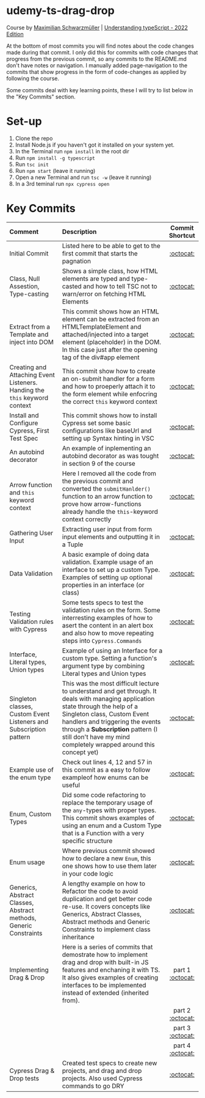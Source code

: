# udemy-ts-drag-drop
Course by [Maximilian Schwarzmüller](https://www.udemy.com/user/maximilian-schwarzmuller/) | [Understanding typeScript - 2022 Edition](https://www.udemy.com/share/101sTi3@txHQIZUbxFrEWZRvwzklQTDchIc2f_t0A4JBHVRlwzCrfVl9zudwrfkDhRllkFZ-/)

At the bottom of most commits you will find notes about the code changes made during that commit. I only did this for commits with code changes that progress from the previous commit, so any commits to the README.md don't have notes or navigation.
I manually added page-navigation to the commits that show progress in the form of code-changes as applied by following the course.

Some commits deal with key learning points, these I will try to list below in the "Key Commits" section.

# Set-up
1. Clone the repo
2. Install Node.js if you haven't got it installed on your system yet.
3. In the Terminal run `npm install` in the root dir
4. Run `npm install -g typescript`
5. Run `tsc init`
6. Run `npm start` (leave it running)
7. Open a new Terminal and run `tsc -w` (leave it running)
8. In a 3rd teminal run `npx cypress open`

# Key Commits

Comment | Description | Commit Shortcut
| :--- | :--- | :---:
Initial Commit  | Listed here to be able to get to the first commit that starts the pagnation | [:octocat:](https://github.com/monello/udemy-ts-drag-drop/commit/bbda1c9e1b12935ab33d94fcd159493f7e6bc8c4)
Class, Null Assestion, Type-casting | Shows a simple class, how HTML elements are typed and type-casted and how to tell TSC not to warn/error on fetching HTML Elements |  [:octocat:](https://github.com/monello/udemy-ts-drag-drop/commit/83ead88200d2c1028cd6ec37d0c1d01b2d1813f2)
Extract from a Template and inject into DOM | This commit shows how an HTML element can be extracted from an HTMLTemplateElement and attached/injected into a target element (placeholder) in the DOM. In this case just after the opening tag of the div#app element | [:octocat:](https://github.com/monello/udemy-ts-drag-drop/commit/c72a781f787dc12e967e12c8eb433218404ce692)
Creating and Attaching Event Listeners. Handing the `this` keyword context | This commit show how to create an on-submit handler for a form and how to proeperly attach it to the form element while enfocring the correct `this` keyword context | [:octocat:](https://github.com/monello/udemy-ts-drag-drop/commit/2f9dcebfe951976b30ced296f4bdd30c762e5bc8)
Install and Configure Cypress, First Test Spec | This commit shows how to install Cypress set some basic configurations like baseUrl and setting up Syntax hinting in VSC | [:octocat:](https://github.com/monello/udemy-ts-drag-drop/commit/df7d6c6912080c252cbad02ea69642ce0c82e621)
An autobind decorator | An example of inplementing an autobind decorator as was tought in section 9 of the course | [:octocat:](https://github.com/monello/udemy-ts-drag-drop/commit/7d8f0c5b4408e97f145292bde2d1719d5c5e5b54)
Arrow function and `this` keyword context | Here I removed all the code from the previous commit and converted the `submitHanlder()` function to an arrow function to prove how arrow-functions already handle the `this`-keyword context correctly | [:octocat:](https://github.com/monello/udemy-ts-drag-drop/commit/4a2dc12c2efd776e254fdbc48e03564fda044b11)
Gathering User Input | Extracting user input from form input elements and outputting it in a Tuple | [:octocat:](https://github.com/monello/udemy-ts-drag-drop/commit/85ee37147637589ca01fabfe945adde9b8690046)
Data Validation | A basic example of doing data validation. Example usage of an interface to set up a custom Type. Examples of setting up optional properties in an interface (or class) | [:octocat:](https://github.com/monello/udemy-ts-drag-drop/commit/85ee37147637589ca01fabfe945adde9b8690046)
Testing Validation rules with Cypress | Some tests specs to test the validation rules on the form. Some interresting examples of how to asert the content in an alert box and also how to move repeating steps into `Cypress.Commands` | [:octocat:](https://github.com/monello/udemy-ts-drag-drop/commit/50768dfb60e26f85011adced62cf0d9dd9f093ea)
Interface, Literal types, Union types | Example of using an Interface for a custom type. Setting a function's argument type by combining Literal types and Union types | [:octocat:](https://github.com/monello/udemy-ts-drag-drop/commit/6ef6408971c682cd3d63c3086e0d25771b2bdaca)
Singleton classes, Custom Event Listeners and Subscription pattern | This was the most difficult lecture to understand and get through. It deals with managing application state through the help of a Singleton class, Custom Event handlers and triggering the events through a **Subscription** pattern (I still don't have my mind completely wrapped around this concept yet) | [:octocat:](https://github.com/monello/udemy-ts-drag-drop/commit/97d72aa99c4e8c5e6398f93e7c2cf82f3d39b6f3)
Example use of the enum type | Check out lines 4, 12 and 57 in this commit as a easy to follow exampleof how enums can be useful | [:octocat:](https://github.com/monello/udemy-ts-drag-drop/commit/917b8684347b356dd6592ed722d080e7ba6858f4)
Enum, Custom Types | Did some code refactoring to replace the temporary usage of the `any`-types with proper types. This commit shows examples of using an enum and a Custom Type that is a Function with a very specific structure | [:octocat:](https://github.com/monello/udemy-ts-drag-drop/commit/917b8684347b356dd6592ed722d080e7ba6858f4)
Enum usage | Where previous commit showed how to declare a new `Enum`, this one shows how to use them later in your code logic | [:octocat:](https://github.com/monello/udemy-ts-drag-drop/commit/01e8dc58536c83975b662e130fb843fe486ee3a7)
Generics, Abstract Classes, Abstract methods, Generic Constraints | A lengthy example on how to Refactor the code to avoid duplication and get better code re-use. It covers concepts like Generics,  Abstract Classes, Abstract methods and Generic Constraints to implement class inheritance | [:octocat:](https://github.com/monello/udemy-ts-drag-drop/commit/c08822c1afa88ff6b03309f42023172ff8b543b1)
Implementing Drag & Drop | Here is a series of commits that demostrate how to implement drag and drop with built-in JS features and enchaning it with TS. It also gives examples of creating interfaces to be implemented instead of extended (inherited from). | part 1 [:octocat:](https://github.com/monello/udemy-ts-drag-drop/commit/e2a29603b14beb4bcb4a29cb3db99e6d899b19bb)
 | | | part 2 [:octocat:](https://github.com/monello/udemy-ts-drag-drop/commit/554aafb8ae20d176bad4fe489491f4116241534b)
 | | | part 3 [:octocat:](https://github.com/monello/udemy-ts-drag-drop/commit/6ed74604f4e5ce45c0b3051ca34313b1c0e0477a)
 | | | part 4 [:octocat:](https://github.com/monello/udemy-ts-drag-drop/commit/69630d997d33998ad7d10428d2afa229a3e8fb65)
 Cypress Drag & Drop tests | Created test specs to create new projects, and drag and drop projects. Also used Cypress commands to go DRY | [:octocat:](https://github.com/monello/udemy-ts-drag-drop/commit/d8ad0fd5091a999f67d95dfb174fa38764574504)
